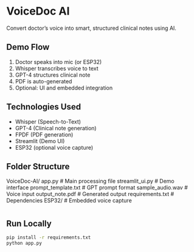 
#  VoiceDoc AI

 Convert doctor’s voice into smart, structured clinical notes using AI.

## Demo Flow

1. Doctor speaks into mic (or ESP32)
2. Whisper transcribes voice to text
3. GPT-4 structures clinical note
4. PDF is auto-generated
5. Optional: UI and embedded integration

##  Technologies Used

-  Whisper (Speech-to-Text)
-  GPT-4 (Clinical note generation)
-  FPDF (PDF generation)
-  Streamlit (Demo UI)
-  ESP32 (optional voice capture)

##  Folder Structure

VoiceDoc-AI/
 app.py              # Main processing file
 streamlit_ui.py     # Demo interface
 prompt_template.txt # GPT prompt format
sample_audio.wav    # Voice input
 output_note.pdf     # Generated output
 requirements.txt    # Dependencies
 ESP32/              # Embedded voice capture

#

##  Run Locally

```bash
pip install -r requirements.txt
python app.py


